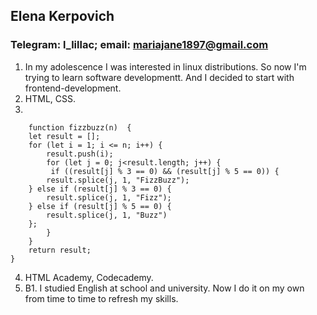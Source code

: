 ## Elena Kerpovich
### Telegram: l_lillac; email: mariajane1897@gmail.com
1. In my adolescence I was interested in linux distributions. So now I'm trying to learn software developmentt. And I decided to start with frontend-development.
2. HTML, CSS.
3. 
```
    function fizzbuzz(n)  {
    let result = [];
    for (let i = 1; i <= n; i++) {
        result.push(i);
        for (let j = 0; j<result.length; j++) {
         if ((result[j] % 3 == 0) && (result[j] % 5 == 0)) {
        result.splice(j, 1, "FizzBuzz");
    } else if (result[j] % 3 == 0) {
        result.splice(j, 1, "Fizz");
    } else if (result[j] % 5 == 0) {
        result.splice(j, 1, "Buzz")
    };
        }
    }
    return result;
}
```
4. HTML Academy, Codecademy.
5. B1. I studied English at school and university. Now I do it on my own from time to time to refresh my skills.

